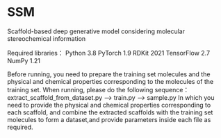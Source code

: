 # SSM
Scaffold-based deep generative model considering molecular stereochemical information

Required libraries：
Python 3.8
PyTorch 1.9
RDKit 2021
TensorFlow 2.7
NumPy 1.21

Before running, you need to prepare the training set molecules and the physical and chemical properties corresponding to the molecules of the training set.
When running, please do the following sequence：
extract_scaffold_from_dataset.py --> train.py --> sample.py
In which you need to provide the physical and chemical properties corresponding to each scaffold, and combine the extracted scaffolds with the training set molecules to form a dataset,and provide parameters inside each file as required.

